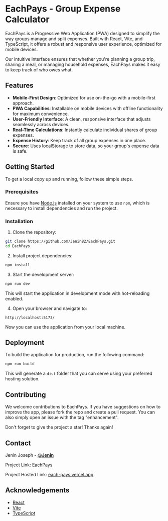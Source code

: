 # EachPays - Group Expense Calculator

EachPays is a Progressive Web Application (PWA) designed to simplify the way groups manage and split expenses. Built with React, Vite, and TypeScript, it offers a robust and responsive user experience, optimized for mobile devices.

Our intuitive interface ensures that whether you're planning a group trip, sharing a meal, or managing household expenses, EachPays makes it easy to keep track of who owes what.

## Features

- **Mobile-First Design**: Optimized for use on-the-go with a mobile-first approach.
- **PWA Capabilities**: Installable on mobile devices with offline functionality for maximum convenience.
- **User-Friendly Interface**: A clean, responsive interface that adjusts seamlessly across devices.
- **Real-Time Calculations**: Instantly calculate individual shares of group expenses.
- **Expense History**: Keep track of all group expenses in one place.
- **Secure**: Uses localStorage to store data, so your group's expense data is safe.

## Getting Started

To get a local copy up and running, follow these simple steps.

### Prerequisites

Ensure you have [Node.js](https://nodejs.org/) installed on your system to use `npm`, which is necessary to install dependencies and run the project.

### Installation

1. Clone the repository:

```sh
git clone https://github.com/Jenin82/EachPays.git
cd EachPays
```

2. Install project dependencies:

```sh
npm install
```

3. Start the development server:

```sh
npm run dev
```

This will start the application in development mode with hot-reloading enabled.

4. Open your browser and navigate to:

```
http://localhost:5173/
```

Now you can use the application from your local machine.

## Deployment

To build the application for production, run the following command:

```sh
npm run build
```

This will generate a `dist` folder that you can serve using your preferred hosting solution.

## Contributing

We welcome contributions to EachPays. If you have suggestions on how to improve the app, please fork the repo and create a pull request. You can also simply open an issue with the tag "enhancement".

Don't forget to give the project a star! Thanks again!

## Contact

Jenin Joseph - [@__Jenin__](https://twitter.com/__Jenin__)

Project Link: [EachPays](https://github.com/Jenin82/EachPays)

Project Hosted Link: [each-pays.vercel.app](https://each-pays.vercel.app/)


## Acknowledgements

- [React](https://reactjs.org/)
- [Vite](https://vitejs.dev/)
- [TypeScript](https://www.typescriptlang.org/)